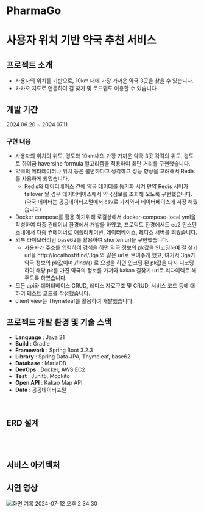 # PharmaGo
# 사용자 위치 기반 약국 추천 서비스


## 프로젝트 소개
- 사용자의 위치를 기반으로, 10km 내에 가장 가까운 약국 3곳을 찾을 수 있습니다.
- 카카오 지도로 연동하여 길 찾기 및 로드맵도 이용할 수 있습니다.

## 개발 기간
2024.06.20 ~ 2024.07.11

### 구현 내용
- 사용자의 위치의 위도, 경도와 10km내의 가장 가까운 약국 3곳 각각의 위도, 경도로 하여금 haversine formula 알고리즘을 적용하여 최단 거리를 구현했습니다.
- 약국의 메타데이터나 위치 등은 불변하다고 생각하고 성능 향상을 고려해서 Redis를 사용하게 되었습니다.  
  - Redis와 데이터베이스 간에 약국 데이터를 동기화 시켜 만약 Redis 서버가 failover 날 경우 데이터베이스에서 약국정보를 조회해 오도록 구현했습니다. (약국 데이터는 공공데이터포털에서 csv로 가져와서 데이터베이스에 저장 해줬습니다)
- Docker compose를 활용 하기위해 로컬상에서 docker-compose-local.yml을 작성하여 다중 컨테이너 환경에서 개발을 하였고, 프로덕트 환경에서도 ec2 인스턴스내에서 다중 컨테이너로 애플리케이션, 데이터베이스, 레디스 서버를 띄웠습니다.
- 외부 라이브러리인 base62를 활용하여 shorten url을 구현했습니다.
  - 사용자가 주소를 입력하여 검색을 하면 약국 정보의 pk값을 인코딩하여 길 찾기 url을 http://localhost/find/3qa 와 같은 url로 보여주게 했고, 
여기서 3qa가 약국 정보의 pk값이며  /find/{} 로 요청을 하면 인코딩 된 pk값을 다시 디코딩하여 해당 pk를 가진 약국의 정보를 가져와 kakao 길찾기 url로 리다이렉트 해주도록 하였습니다.
- 모든 api와 데이터베이스 CRUD, 레디스 자료구조 및 CRUD, 서비스 코드 등에 대하여 테스트 코드를 작성했습니다.
- client view는 Thymeleaf를 활용하여 개발했습니다.

## 프로젝트 개발 환경 및 기술 스택

- **Language** : Java 21
- **Build** : Gradle
- **Framework** : Spring Boot 3.2.3
- **Library** : Spring Data JPA, Thymeleaf, base62
- **Database** : MariaDB
- **DevOps** : Docker, AWS EC2
- **Test** : Junit5, Mockito
- **Open API** : Kakao Map API
- **Data** : 공공데이터포털

<br>

## ERD 설계

<br>


<br>

## 서비스 아키텍처

## 시연 영상

![화면 기록 2024-07-12 오후 2 34 30](https://github.com/user-attachments/assets/c805ade6-8eec-456c-b582-46a89251fe83)
